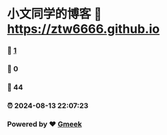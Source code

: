 # 小文同学的博客 :link: https://ztw6666.github.io 
### :page_facing_up: [1](https://ztw6666.github.io/tag.html) 
### :speech_balloon: 0 
### :hibiscus: 44 
### :alarm_clock: 2024-08-13 22:07:23 
### Powered by :heart: [Gmeek](https://github.com/Meekdai/Gmeek)
